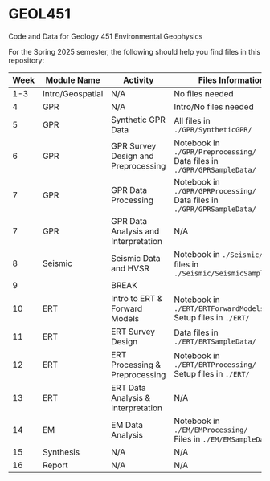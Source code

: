 # GEOL451
Code and Data for Geology 451 Environmental Geophysics

For the Spring 2025 semester, the following should help you find files in this repository:

| Week | Module Name | Activity |Files Information |
|------|-------------|----------|------------------|
| 1-3| Intro/Geospatial| N/A |No files needed|
| 4| GPR | N/A |Intro/No files needed |
| 5| GPR | Synthetic GPR Data  | All files in `./GPR/SyntheticGPR/`  |
| 6| GPR | GPR Survey Design and Preprocessing  | Notebook in `./GPR/Preprocessing/`  <br> Data files in `./GPR/GPRSampleData/` |
| 7| GPR | GPR Data Processing  | Notebook in `./GPR/GPRProcessing/` <br> Data files in `./GPR/GPRSampleData/` |
| 7| GPR | GPR Data Analysis and Interpretation  | N/A |
| 8| Seismic | Seismic Data and HVSR  | Notebook in `./Seismic/` and files in `./Seismic/SeismicSampleData/` |
| 9| | BREAK |
|10| ERT | Intro to ERT & Forward Models | Notebook in `./ERT/ERTForwardModels/` <br> Setup files in `./ERT/` |
|11| ERT | ERT Survey Design | Data files in `./ERT/ERTSampleData/` |
|12| ERT | ERT Processing & Preprocessing |Notebook in `./ERT/ERTProcessing/` <br> Setup files in `./ERT/` |
|13| ERT | ERT Data Analysis & Interpretation | N/A |
|14| EM | EM Data Analysis | Notebook in `./EM/EMProcessing/` <br> Files in `./EM/EMSampleData` |
|15| Synthesis | N/A | N/A |
|16| Report | N/A | N/A |
